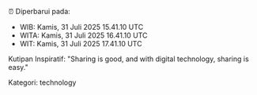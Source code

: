 ⏰ Diperbarui pada:
- WIB: Kamis, 31 Juli 2025 15.41.10 UTC
- WITA: Kamis, 31 Juli 2025 16.41.10 UTC
- WIT: Kamis, 31 Juli 2025 17.41.10 UTC

Kutipan Inspiratif:
"Sharing is good, and with digital technology, sharing is easy."


Kategori: technology

